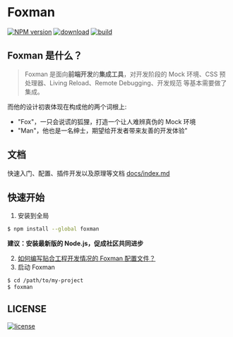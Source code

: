 # Foxman

[][nodei-url]
[![NPM version][npm-image]][npm-url]
[![download][downloads-image]][downloads-url]
[![build][travis-image]][travis-url]  

## Foxman 是什么？
> Foxman 是面向**前端开发**的**集成工具**，对开发阶段的 Mock 环境、CSS 预处理器、Living Reload、Remote Debugging、开发规范 等基本需要做了集成。 

而他的设计初衷体现在构成他的两个词根上:  
* "Fox"，一只会说谎的狐狸，打造一个让人难辨真伪的 Mock 环境
* "Man"，他也是一名绅士，期望给开发者带来友善的开发体验"

## 文档
快速入门、配置、插件开发以及原理等文档 [docs/index.md](docs/index.md)

## 快速开始
1. 安装到全局
```bash
$ npm install --global foxman
```
**建议：安装最新版的 Node.js，促成社区共同进步**

2. [如何编写贴合工程开发情况的 Foxman 配置文件？](docs/foxman.md)
3. 启动 Foxman
```bash
$ cd /path/to/my-project
$ foxman
```
## LICENSE
[![license][license-image]][license-url]

[npm-url]: https://www.npmjs.com/package/foxman
[npm-image]: https://img.shields.io/npm/v/foxman.svg
[downloads-image]: https://img.shields.io/npm/dm/foxman.svg
[downloads-url]: https://www.npmjs.com/package/foxman
[nodei-image]: https://nodei.co/npm/foxman.png?downloads=true&downloadRank=true&stars=true
[nodei-url]: https://www.npmjs.com/package/foxman
[license-url]: https://github.com/ImHype/foxman/blob/master/LICENSE
[license-image]: https://img.shields.io/github/license/imhype/foxman.svg
[travis-image]: https://travis-ci.org/kaola-fed/foxman.svg?branch=master
[travis-url]: https://travis-ci.org/kaola-fed/foxman
